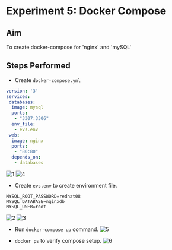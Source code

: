 # Experiment 5: Docker Compose

## Aim
To create docker-compose for 'nginx' and 'mySQL'

## Steps Performed
- Create `docker-compose.yml`
```yaml
version: '3'
services:
 databases:
  image: mysql
  ports:
   - "3307:3306"
  env_file:
   - evs.env   
 web:
  image: nginx   
  ports:
   - "80:80" 
  depends_on:
   - databases
```
![1](https://user-images.githubusercontent.com/46739435/114682605-df92e500-9d2c-11eb-8d9a-e0020fe76fe5.png)
![4](https://user-images.githubusercontent.com/46739435/114682617-e1f53f00-9d2c-11eb-80fd-0116fce10064.png)

- Create `evs.env` to create environment file.
```env
MYSQL_ROOT_PASSWORD=redhat08
MYSQL_DATABASE=nginxdb
MYSQL_USER=root
```
![2](https://user-images.githubusercontent.com/46739435/114682609-e0c41200-9d2c-11eb-8a76-3ca74524a403.png)
![3](https://user-images.githubusercontent.com/46739435/114682613-e15ca880-9d2c-11eb-89f7-262e98ce9432.png)

- Run `docker-compose up` command.
![5](https://user-images.githubusercontent.com/46739435/114682619-e28dd580-9d2c-11eb-96f7-c952b7c2e936.png)

- `docker ps` to verify compose setup.
![6](https://user-images.githubusercontent.com/46739435/114682624-e3266c00-9d2c-11eb-81ee-452e7c2198e4.png)